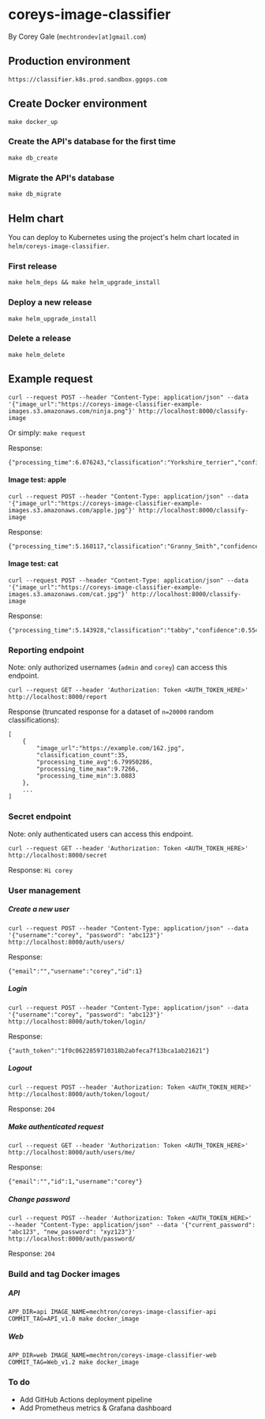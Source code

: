 # coreys-image-classifier

By Corey Gale (`mechtrondev[at]gmail.com`)

## Production environment

    https://classifier.k8s.prod.sandbox.ggops.com

## Create Docker environment

    make docker_up

### Create the API's database for the first time

    make db_create

### Migrate the API's database

    make db_migrate

## Helm chart

You can deploy to Kubernetes using the project's helm chart located in `helm/coreys-image-classifier`.

### First release

    make helm_deps && make helm_upgrade_install

### Deploy a new release

    make helm_upgrade_install

### Delete a release

    make helm_delete

## Example request

    curl --request POST --header "Content-Type: application/json" --data '{"image_url":"https://coreys-image-classifier-example-images.s3.amazonaws.com/ninja.png"}' http://localhost:8000/classify-image

Or simply: `make request`

Response:

    {"processing_time":6.076243,"classification":"Yorkshire_terrier","confidence":0.9685871601104736}

#### Image test: apple

    curl --request POST --header "Content-Type: application/json" --data '{"image_url":"https://coreys-image-classifier-example-images.s3.amazonaws.com/apple.jpg"}' http://localhost:8000/classify-image

Response:

    {"processing_time":5.160117,"classification":"Granny_Smith","confidence":0.9807039499282837}

#### Image test: cat

    curl --request POST --header "Content-Type: application/json" --data '{"image_url":"https://coreys-image-classifier-example-images.s3.amazonaws.com/cat.jpg"}' http://localhost:8000/classify-image

Response:

    {"processing_time":5.143928,"classification":"tabby","confidence":0.5540751218795776}

### Reporting endpoint

Note: only authorized usernames (`admin` and `corey`) can access this endpoint.

    curl --request GET --header 'Authorization: Token <AUTH_TOKEN_HERE>' http://localhost:8000/report

Response (truncated response for a dataset of `n=20000` random classifications):

    [
        {
            "image_url":"https://example.com/162.jpg",
            "classification_count":35,
            "processing_time_avg":6.79950286,
            "processing_time_max":9.7266,
            "processing_time_min":3.0883
        },
        ...
    ]

### Secret endpoint

Note: only authenticated users can access this endpoint.

    curl --request GET --header 'Authorization: Token <AUTH_TOKEN_HERE>' http://localhost:8000/secret

Response: `Hi corey`

### User management

##### Create a new user

    curl --request POST --header "Content-Type: application/json" --data '{"username":"corey", "password": "abc123"}' http://localhost:8000/auth/users/

Response:

    {"email":"","username":"corey","id":1}

##### Login

    curl --request POST --header "Content-Type: application/json" --data '{"username":"corey", "password": "abc123"}' http://localhost:8000/auth/token/login/

Response:

    {"auth_token":"1f0c0622859710318b2abfeca7f13bca1ab21621"}

##### Logout

    curl --request POST --header 'Authorization: Token <AUTH_TOKEN_HERE>' http://localhost:8000/auth/token/logout/

Response: `204`

##### Make authenticated request

    curl --request GET --header 'Authorization: Token <AUTH_TOKEN_HERE>' http://localhost:8000/auth/users/me/

Response:

    {"email":"","id":1,"username":"corey"}

##### Change password

    curl --request POST --header 'Authorization: Token <AUTH_TOKEN_HERE>' --header "Content-Type: application/json" --data '{"current_password": "abc123", "new_password": "xyz123"}' http://localhost:8000/auth/password/

Response: `204`

### Build and tag Docker images

##### API

    APP_DIR=api IMAGE_NAME=mechtron/coreys-image-classifier-api COMMIT_TAG=API_v1.0 make docker_image

##### Web

    APP_DIR=web IMAGE_NAME=mechtron/coreys-image-classifier-web COMMIT_TAG=Web_v1.2 make docker_image

### To do

- Add GitHub Actions deployment pipeline
- Add Prometheus metrics & Grafana dashboard

